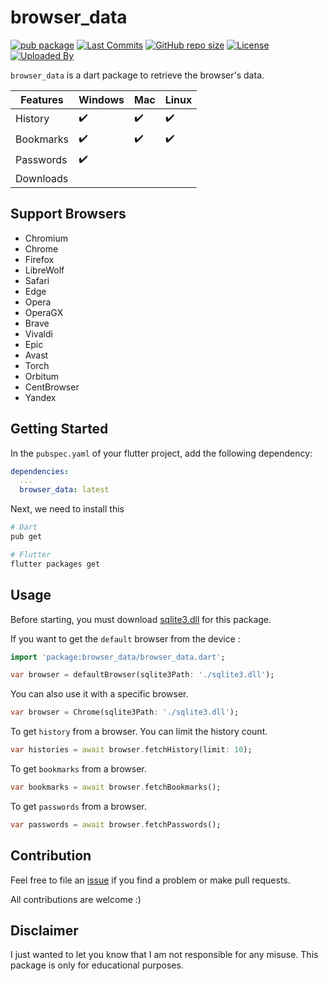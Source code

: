 # browser_data

[![pub package](https://img.shields.io/pub/v/browser_data.svg?logo=dart&logoColor=00b9fc)](https://pub.dev/packages/browser_data)
[![Last Commits](https://img.shields.io/github/last-commit/thitlwincoder/browser_data?logo=git&logoColor=white)](https://github.com/thitlwincoder/browser_data/commits/main)
[![GitHub repo size](https://img.shields.io/github/repo-size/thitlwincoder/browser_data)](https://github.com/thitlwincoder/browser_data)
[![License](https://img.shields.io/github/license/thitlwincoder/browser_data?logo=open-source-initiative&logoColor=green)](https://github.com/thitlwincoder/browser_data/blob/main/LICENSE)
<br>
[![Uploaded By](https://img.shields.io/badge/uploaded%20by-thitlwincoder-blue)](https://github.com/thitlwincoder)

`browser_data` is a dart package to retrieve the browser's data.

| Features      | Windows | Mac | Linux
| ------------- | ------- | --- | ----- |
| History       |   :heavy_check_mark:   |:heavy_check_mark: | :heavy_check_mark:
| Bookmarks     | :heavy_check_mark: |:heavy_check_mark: | :heavy_check_mark:
| Passwords     |   :heavy_check_mark:  |   | 
| Downloads     |      |   | 

## Support Browsers
- Chromium
- Chrome
- Firefox
- LibreWolf
- Safari
- Edge
- Opera
- OperaGX
- Brave
- Vivaldi
- Epic
- Avast
- Torch
- Orbitum
- CentBrowser
- Yandex

## Getting Started

In the `pubspec.yaml` of your flutter project, add the following dependency:

```yaml
dependencies:
  ...
  browser_data: latest
```

Next, we need to install this

```sh
# Dart
pub get

# Flutter
flutter packages get
```
## Usage

Before starting, you must download [sqlite3.dll](https://github.com/thitlwincoder/browser_data/blob/main/example/sqlite3.dll) for this package.

If you want to get the `default` browser from the device :

```dart
import 'package:browser_data/browser_data.dart';

var browser = defaultBrowser(sqlite3Path: './sqlite3.dll');
```
You can also use it with a specific browser.
```dart
var browser = Chrome(sqlite3Path: './sqlite3.dll');
```

To get `history` from a browser.
You can limit the history count.

```dart
var histories = await browser.fetchHistory(limit: 10);
```

To get `bookmarks` from a browser.

```dart
var bookmarks = await browser.fetchBookmarks();
```
To get `passwords` from a browser.

```dart
var passwords = await browser.fetchPasswords();
```

## Contribution
Feel free to file an [issue](https://github.com/thitlwincoder/browser_data/issues/new) if you find a problem or make pull requests.

All contributions are welcome :)

## Disclaimer
I just wanted to let you know that I am not responsible for any misuse. This package is only for educational purposes.
